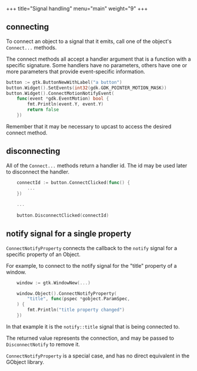 +++
title="Signal handling"
menu="main"
weight="9"
+++

## connecting
To connect an object to a signal that it emits,
call one of the object's `Connect...` methods.

The connect methods all accept a handler argument
that is a function with a specific signature.
Some handlers have no parameters,
others have one or more parameters that provide event-specific
information.  

```go
button := gtk.ButtonNewWithLabel("a button")
button.Widget().SetEvents(int32(gdk.GDK_POINTER_MOTION_MASK))
button.Widget().ConnectMotionNotifyEvent(
    func(event *gdk.EventMotion) bool {
        fmt.Println(event.Y, event.Y)
        return false
    })
```

Remember that it may be necessary to upcast to access the
desired connect method.

## disconnecting
All of the `Connect...` methods return a handler id.
The id may be used later to disconnect the handler.

```go
    connectId := button.ConnectClicked(func() {
        ...
    })
    
    ...
    
    button.DisconnectClicked(connectId)
```

## notify signal for a single property
`ConnectNotifyProperty` connects the callback
to the `notify` signal
for a specific property of an Object.

For example, to connect to the notify signal
for the "title" property of a window.

```go
    window := gtk.WindowNew(...)

    window.Object().ConnectNotifyProperty(
        "title", func(pspec *gobject.ParamSpec,
    ) {
        fmt.Println("title property changed")
    })
```

In that example it is the `notify::title` signal
that is being connected to.

The returned value represents the connection,
and may be passed to `DisconnectNotify` to remove it.

`ConnectNotifyProperty` is a special case,
and has no direct equivalent in the GObject library.
